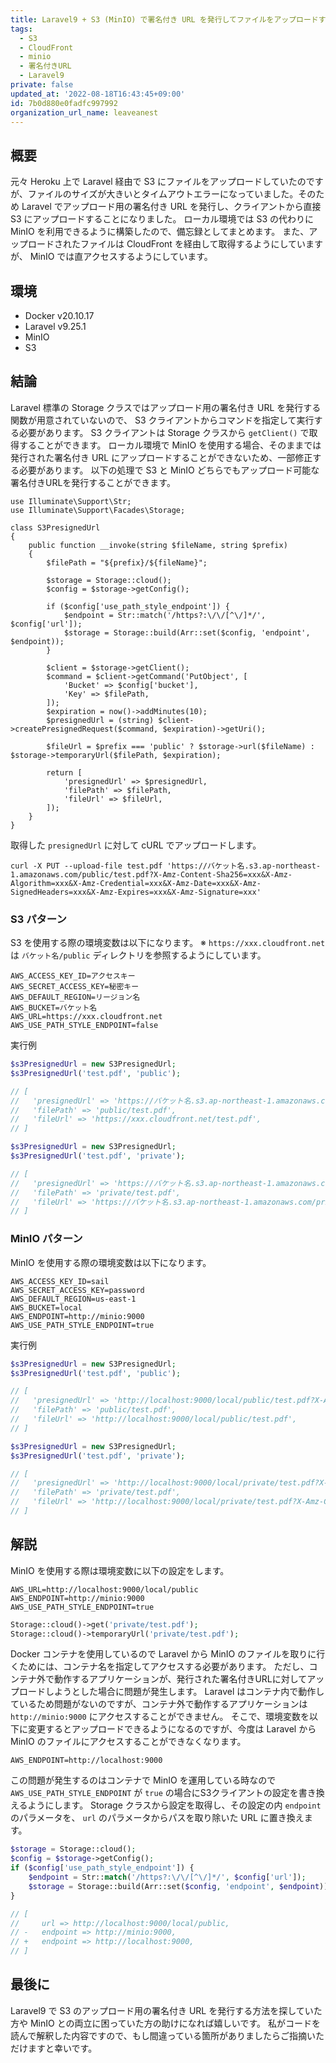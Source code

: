 ```yaml
---
title: Laravel9 + S3 (MinIO) で署名付き URL を発行してファイルをアップロードする
tags:
  - S3
  - CloudFront
  - minio
  - 署名付きURL
  - Laravel9
private: false
updated_at: '2022-08-18T16:43:45+09:00'
id: 7b0d880e0fadfc997992
organization_url_name: leaveanest
---
```

## 概要
元々 Heroku 上で Laravel 経由で S3 にファイルをアップロードしていたのですが、ファイルのサイズが大きいとタイムアウトエラーになっていました。そのため Laravel でアップロード用の署名付き URL を発行し、クライアントから直接 S3 にアップロードすることになりました。
ローカル環境では S3 の代わりに MinIO を利用できるように構築したので、備忘録としてまとめます。
また、アップロードされたファイルは CloudFront を経由して取得するようにしていますが、 MinIO では直アクセスするようにしています。

## 環境
- Docker v20.10.17
- Laravel v9.25.1
- MinIO
- S3

## 結論

Laravel 標準の Storage クラスではアップロード用の署名付き URL を発行する関数が用意されていないので、 S3 クライアントからコマンドを指定して実行する必要があります。
S3 クライアントは Storage クラスから `getClient()` で取得することができます。
ローカル環境で MinIO を使用する場合、そのままでは発行された署名付き URL にアップロードすることができないため、一部修正する必要があります。
以下の処理で S3 と MinIO どちらでもアップロード可能な署名付きURLを発行することができます。

```php:S3PresignedUrl.php
use Illuminate\Support\Str;
use Illuminate\Support\Facades\Storage;

class S3PresignedUrl
{
    public function __invoke(string $fileName, string $prefix)
    {
        $filePath = "${prefix}/${fileName}";

        $storage = Storage::cloud();
        $config = $storage->getConfig();

        if ($config['use_path_style_endpoint']) {
            $endpoint = Str::match('/https?:\/\/[^\/]*/', $config['url']);
            $storage = Storage::build(Arr::set($config, 'endpoint', $endpoint));
        }

        $client = $storage->getClient();
        $command = $client->getCommand('PutObject', [
            'Bucket' => $config['bucket'],
            'Key' => $filePath,
        ]);
        $expiration = now()->addMinutes(10);
        $presignedUrl = (string) $client->createPresignedRequest($command, $expiration)->getUri();

        $fileUrl = $prefix === 'public' ? $storage->url($fileName) : $storage->temporaryUrl($filePath, $expiration);

        return [
            'presignedUrl' => $presignedUrl,
            'filePath' => $filePath,
            'fileUrl' => $fileUrl,
        ]);
    }
}
```

取得した `presignedUrl` に対して cURL でアップロードします。

```
curl -X PUT --upload-file test.pdf 'https://バケット名.s3.ap-northeast-1.amazonaws.com/public/test.pdf?X-Amz-Content-Sha256=xxx&X-Amz-Algorithm=xxx&X-Amz-Credential=xxx&X-Amz-Date=xxx&X-Amz-SignedHeaders=xxx&X-Amz-Expires=xxx&X-Amz-Signature=xxx'
```

### S3 パターン
S3 を使用する際の環境変数は以下になります。
※ `https://xxx.cloudfront.net` は `バケット名/public` ディレクトリを参照するようにしています。

```env:.env
AWS_ACCESS_KEY_ID=アクセスキー
AWS_SECRET_ACCESS_KEY=秘密キー
AWS_DEFAULT_REGION=リージョン名
AWS_BUCKET=バケット名
AWS_URL=https://xxx.cloudfront.net
AWS_USE_PATH_STYLE_ENDPOINT=false
```

実行例

```php
$s3PresignedUrl = new S3PresignedUrl;
$s3PresignedUrl('test.pdf', 'public');

// [
//   'presignedUrl' => 'https://バケット名.s3.ap-northeast-1.amazonaws.com/public/test.pdf?X-Amz-Content-Sha256=xxx&X-Amz-Algorithm=xxx&X-Amz-Credential=xxx&X-Amz-Date=xxx&X-Amz-SignedHeaders=xxx&X-Amz-Expires=xxx&X-Amz-Signature=xxx',
//   'filePath' => 'public/test.pdf',
//   'fileUrl' => 'https://xxx.cloudfront.net/test.pdf',
// ]

$s3PresignedUrl = new S3PresignedUrl;
$s3PresignedUrl('test.pdf', 'private');

// [
//   'presignedUrl' => 'https://バケット名.s3.ap-northeast-1.amazonaws.com/private/test.pdf?X-Amz-Content-Sha256=xxx&X-Amz-Algorithm=xxx&X-Amz-Credential=xxx&X-Amz-Date=xxx&X-Amz-SignedHeaders=xxx&X-Amz-Expires=xxx&X-Amz-Signature=xxx',
//   'filePath' => 'private/test.pdf',
//   'fileUrl' => 'https://バケット名.s3.ap-northeast-1.amazonaws.com/private/test.pdf?X-Amz-Content-Sha256=xxx&X-Amz-Algorithm=xxx&X-Amz-Credential=xxx&X-Amz-Date=xxx&X-Amz-SignedHeaders=xxx&X-Amz-Expires=xxx&X-Amz-Signature=xxx',
// ]
```

### MinIO パターン
MinIO を使用する際の環境変数は以下になります。

```env:.env
AWS_ACCESS_KEY_ID=sail
AWS_SECRET_ACCESS_KEY=password
AWS_DEFAULT_REGION=us-east-1
AWS_BUCKET=local
AWS_ENDPOINT=http://minio:9000
AWS_USE_PATH_STYLE_ENDPOINT=true
```

実行例
```php
$s3PresignedUrl = new S3PresignedUrl;
$s3PresignedUrl('test.pdf', 'public');

// [
//   'presignedUrl' => 'http://localhost:9000/local/public/test.pdf?X-Amz-Content-Sha256=xxx&X-Amz-Algorithm=xxx&X-Amz-Credential=xxx&X-Amz-Date=xxx&X-Amz-SignedHeaders=xxx&X-Amz-Expires=xxx&X-Amz-Signature=xxx',
//   'filePath' => 'public/test.pdf',
//   'fileUrl' => 'http://localhost:9000/local/public/test.pdf',
// ]

$s3PresignedUrl = new S3PresignedUrl;
$s3PresignedUrl('test.pdf', 'private');

// [
//   'presignedUrl' => 'http://localhost:9000/local/private/test.pdf?X-Amz-Content-Sha256=xxx&X-Amz-Algorithm=xxx&X-Amz-Credential=xxx&X-Amz-Date=xxx&X-Amz-SignedHeaders=xxx&X-Amz-Expires=xxx&X-Amz-Signature=xxx',
//   'filePath' => 'private/test.pdf',
//   'fileUrl' => 'http://localhost:9000/local/private/test.pdf?X-Amz-Content-Sha256=xxx&X-Amz-Algorithm=xxx&X-Amz-Credential=xxx&X-Amz-Date=xxx&X-Amz-SignedHeaders=xxx&X-Amz-Expires=xxx&X-Amz-Signature=xxx',
// ]
```

## 解説
MinIO を使用する際は環境変数に以下の設定をします。

```
AWS_URL=http://localhost:9000/local/public
AWS_ENDPOINT=http://minio:9000
AWS_USE_PATH_STYLE_ENDPOINT=true
```

```php
Storage::cloud()->get('private/test.pdf');
Storage::cloud()->temporaryUrl('private/test.pdf');
```

Docker コンテナを使用しているので Laravel から MinIO のファイルを取りに行くためには、コンテナ名を指定してアクセスする必要があります。
ただし、コンテナ外で動作するアプリケーションが、発行された署名付きURLに対してアップロードしようとした場合に問題が発生します。
Laravel はコンテナ内で動作しているため問題がないのですが、コンテナ外で動作するアプリケーションは `http://minio:9000` にアクセスすることができません。
そこで、環境変数を以下に変更するとアップロードできるようになるのですが、今度は Laravel から MinIO のファイルにアクセスすることができなくなります。

```
AWS_ENDPOINT=http://localhost:9000
```

この問題が発生するのはコンテナで MinIO を運用している時なので `AWS_USE_PATH_STYLE_ENDPOINT` が `true` の場合にS3クライアントの設定を書き換えるようにします。
Storage クラスから設定を取得し、その設定の内 `endpoint` のパラメータを、 `url` のパラメータからパスを取り除いた URL に置き換えます。

```php
$storage = Storage::cloud();
$config = $storage->getConfig();
if ($config['use_path_style_endpoint']) {
    $endpoint = Str::match('/https?:\/\/[^\/]*/', $config['url']);
    $storage = Storage::build(Arr::set($config, 'endpoint', $endpoint));
}

// [
//     url => http://localhost:9000/local/public,
// -   endpoint => http://minio:9000,
// +   endpoint => http://localhost:9000,
// ]
```

## 最後に
Laravel9 で S3 のアップロード用の署名付き URL を発行する方法を探していた方や MinIO との両立に困っていた方の助けになれば嬉しいです。
私がコードを読んで解釈した内容ですので、もし間違っている箇所がありましたらご指摘いただけますと幸いです。
